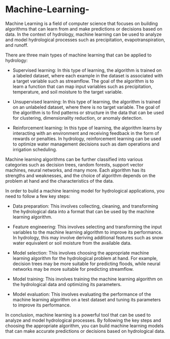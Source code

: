 # Machine-Learning-
Machine Learning is a field of computer science that focuses on building algorithms that can learn from and make predictions or decisions based on data. In the context of hydrology, machine learning can be used to analyze and model hydrological processes such as precipitation, evapotranspiration, and runoff.

There are three main types of machine learning that can be applied to hydrology:

*  Supervised learning: In this type of learning, the algorithm is trained on a labeled dataset, where each example in the dataset is associated with a target variable    such as streamflow. The goal of the algorithm is to learn a function that can map input variables such as precipitation, temperature, and soil moisture to the target variable.

*  Unsupervised learning: In this type of learning, the algorithm is trained on an unlabeled dataset, where there is no target variable. The goal of the algorithm is to find patterns or structure in the data that can be used for clustering, dimensionality reduction, or anomaly detection.

*  Reinforcement learning: In this type of learning, the algorithm learns by interacting with an environment and receiving feedback in the form of rewards or penalties. In hydrology, reinforcement learning can be used to optimize water management decisions such as dam operations and irrigation scheduling.

Machine learning algorithms can be further classified into various categories such as decision trees, random forests, support vector machines, neural networks, and many more. Each algorithm has its strengths and weaknesses, and the choice of algorithm depends on the problem at hand and the characteristics of the data.

In order to build a machine learning model for hydrological applications, you need to follow a few key steps:

* Data preparation: This involves collecting, cleaning, and transforming the hydrological data into a format that can be used by the machine learning algorithm.

* Feature engineering: This involves selecting and transforming the input variables to the machine learning algorithm to improve its performance. In hydrology, this may involve deriving additional features such as snow water equivalent or soil moisture from the available data.

* Model selection: This involves choosing the appropriate machine learning algorithm for the hydrological problem at hand. For example, decision trees may be more suitable for predicting floods, while neural networks may be more suitable for predicting streamflow.

* Model training: This involves training the machine learning algorithm on the hydrological data and optimizing its parameters.

* Model evaluation: This involves evaluating the performance of the machine learning algorithm on a test dataset and tuning its parameters to improve its performance.

In conclusion, machine learning is a powerful tool that can be used to analyze and model hydrological processes. By following the key steps and choosing the appropriate algorithm, you can build machine learning models that can make accurate predictions or decisions based on hydrological data.
